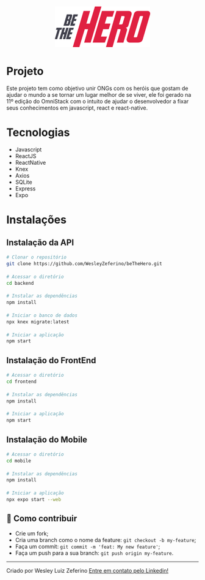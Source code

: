 <h1 align="center">
    <img alt="BeTheHero" title="#BeTheHero" src="./frontend/src/assets/logo.svg" width="250px" />
</h1>

# Projeto
Este projeto tem como objetivo unir ONGs com os heróis que gostam de ajudar o mundo a se tornar um lugar melhor de se viver, ele foi gerado na 11º edição do OmniStack com o intuito de ajudar o desenvolvedor a fixar seus conhecimentos em javascript, react e react-native.

# Tecnologias
* Javascript
* ReactJS
* ReactNative
* Knex
* Axios
* SQLite
* Express
* Expo

# Instalações

## Instalação da API
```bash
# Clonar o repositório
git clone https://github.com/WesleyZeferino/beTheHero.git

# Acessar o diretório
cd backend

# Instalar as dependências
npm install

# Iniciar o banco de dados
npx knex migrate:latest

# Iniciar a aplicação
npm start
```

## Instalação do FrontEnd
```bash
# Acessar o diretório
cd frontend

# Instalar as dependências
npm install

# Iniciar a aplicação
npm start
```

## Instalação do Mobile
```bash
# Acessar o diretório
cd mobile

# Instalar as dependências
npm install

# Iniciar a aplicação
npx expo start --web
```

## 🤔 Como contribuir

- Crie um fork;
- Cria uma branch como o nome da feature: `git checkout -b my-feature`;
- Faça um commit: `git commit -m 'feat: My new feature'`;
- Faça um push para a sua branch: `git push origin my-feature`.

---
Criado por Wesley Luiz Zeferino [Entre em contato pelo Linkedin!](https://www.linkedin.com/in/wesleyluiz)
